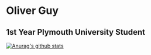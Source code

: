 # Oliver Guy
## 1st Year Plymouth University Student

[![Anurag's github stats](https://github-readme-stats.vercel.app/api?username=Dodecahedrane&count_private=true&theme=midnight-purple)](https://github.com/anuraghazra/github-readme-stats)

<!--
**Dodecahedrane/Dodecahedrane** is a ✨ _special_ ✨ repository because its `README.md` (this file) appears on your GitHub profile.

Here are some ideas to get you started:

- 🔭 I’m currently working on ...
- 🌱 I’m currently learning ...
- 👯 I’m looking to collaborate on ...
- 🤔 I’m looking for help with ...
- 💬 Ask me about ...
- 📫 How to reach me: ...
- 😄 Pronouns: ...
- ⚡ Fun fact: ...
-->
